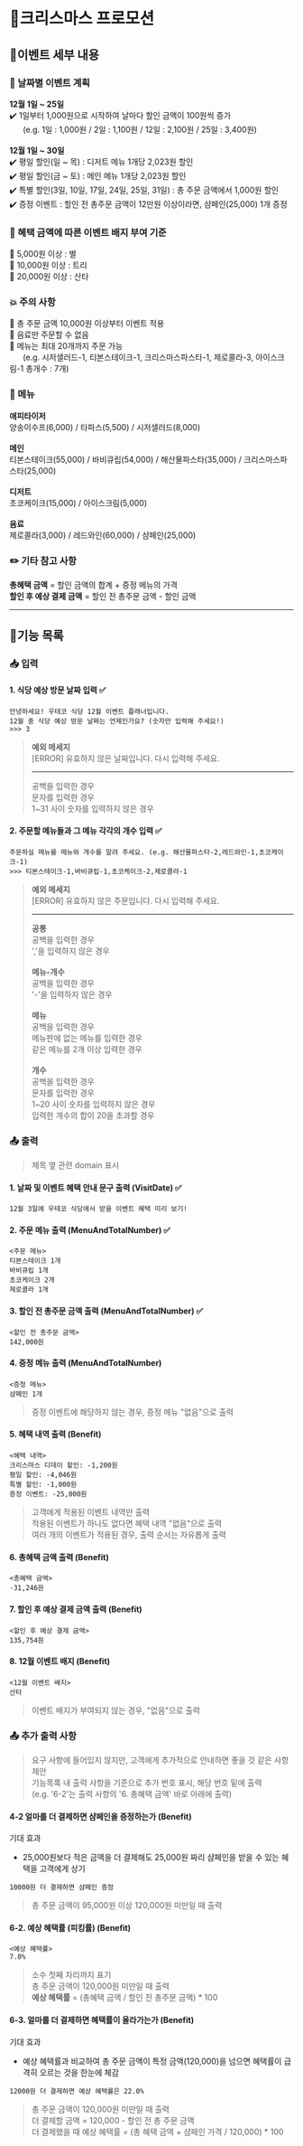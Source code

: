 # 🎄크리스마스 프로모션

## 🎉이벤트 세부 내용

### 📆 날짜별 이벤트 계획

**12월 1일 ~ 25일**<br>
✔️ 1일부터 1,000원으로 시작하여 날마다 할인 금액이 100원씩 증가<br>&nbsp;&nbsp;&nbsp;&nbsp;&nbsp;
(e.g. 1일 : 1,000원 / 2일 : 1,100원 / 12일 : 2,100원 / 25일 : 3,400원)<br>
<br>
**12월 1일 ~ 30일**<br>
✔️ 평일 할인(일 ~ 목) : 디저트 메뉴 1개당 2,023원 할인<br>
✔️ 평일 할인(금 ~ 토) : 메인 메뉴 1개당 2,023원 할인<br>
✔️ 특별 할인(3일, 10일, 17일, 24일, 25일, 31일) : 총 주문 금액에서 1,000원 할인<br>
✔️ 증정 이벤트 : 할인 전 총주문 금액이 12만원 이상이라면, 샴페인(25,000) 1개 증정

### 📣 혜택 금액에 따른 이벤트 배지 부여 기준
🌟 5,000원 이상 : 별<br>
🌟 10,000원 이상 : 트리<br>
🌟 20,000원 이상 : 산타

### 💥 주의 사항
🚨 총 주문 금액 10,000원 이상부터 이벤트 적용<br>
🚨 음료만 주문할 수 없음<br>
🚨 메뉴는 최대 20개까지 주문 가능<br>&nbsp;&nbsp;&nbsp;&nbsp;&nbsp;
(e.g. 시저샐러드-1, 티본스테이크-1, 크리스마스파스타-1, 제로콜라-3, 아이스크림-1 총개수 : 7개)

### 🍖 메뉴
**애피타이저**<br>
양송이수프(6,000) / 타파스(5,500) / 시저샐러드(8,000)<br>
<br>
**메인**<br>
티본스테이크(55,000) / 바비큐립(54,000) / 해산물파스타(35,000) / 크리스마스파스타(25,000)<br>
<br>
**디저트**<br>
초코케이크(15,000) / 아이스크림(5,000)<br>
<br>
**음료**<br>
제로콜라(3,000) / 레드와인(60,000) / 샴페인(25,000)

### ✏️ 기타 참고 사항
**총혜택 금액** = 할인 금액의 합계 + 증정 메뉴의 가격<br>
**할인 후 예상 결제 금액** = 할인 전 총주문 금액 - 할인 금액

---

## 📃기능 목록

### 📥 입력

#### 1. 식당 예상 방문 날짜 입력 ✅
```
안녕하세요! 우테코 식당 12월 이벤트 플래너입니다.
12월 중 식당 예상 방문 날짜는 언제인가요? (숫자만 입력해 주세요!)
>>> 3
```
> **예외 메세지**<br>
[ERROR] 유효하지 않은 날짜입니다. 다시 입력해 주세요.<br><hr>
공백을 입력한 경우<br>
문자를 입력한 경우<br>
1~31 사이 숫자를 입력하지 않은 경우

#### 2. 주문할 메뉴들과 그 메뉴 각각의 개수 입력 ✅
```
주문하실 메뉴를 메뉴와 개수를 알려 주세요. (e.g. 해산물파스타-2,레드와인-1,초코케이크-1)
>>> 티본스테이크-1,바비큐립-1,초코케이크-2,제로콜라-1
```
> **예외 메세지**<br>
[ERROR] 유효하지 않은 주문입니다. 다시 입력해 주세요.<br><hr>
**공통**<br>
공백을 입력한 경우<br>
','을 입력하지 않은 경우<br><br>
**메뉴-개수**<br>
공백을 입력한 경우<br>
'-'을 입력하지 않은 경우<br><br>
**메뉴**<br>
공백을 입력한 경우<br>
메뉴판에 없는 메뉴를 입력한 경우<br>
같은 메뉴를 2개 이상 입력한 경우<br><br>
**개수**<br>
공백을 입력한 경우<br>
문자를 입력한 경우<br>
1~20 사이 숫자를 입력하지 않은 경우<br>
입력한 개수의 합이 20을 초과할 경우


### 📤 출력
> 제목 옆 관련 domain 표시

#### 1. 날짜 및 이벤트 혜택 안내 문구 출력 (VisitDate) ✅
```
12월 3일에 우테코 식당에서 받을 이벤트 혜택 미리 보기!
```

#### 2. 주문 메뉴 출력 (MenuAndTotalNumber) ✅
```
<주문 메뉴>
티본스테이크 1개
바비큐립 1개
초코케이크 2개
제로콜라 1개
```

#### 3. 할인 전 총주문 금액 출력 (MenuAndTotalNumber) ✅
```
<할인 전 총주문 금액>
142,000원
```

#### 4. 증정 메뉴 출력 (MenuAndTotalNumber)
```
<증정 메뉴>
샴페인 1개
```
> 증정 이벤트에 해당하지 않는 경우, 증정 메뉴 "없음"으로 출력

#### 5. 혜택 내역 출력 (Benefit)
```
<혜택 내역>
크리스마스 디데이 할인: -1,200원
평일 할인: -4,046원
특별 할인: -1,000원
증정 이벤트: -25,000원
```
> 고객에게 적용된 이벤트 내역만 출력<br>
적용된 이벤트가 하나도 없다면 혜택 내역 "없음"으로 출력<br>
여러 개의 이벤트가 적용된 경우, 출력 순서는 자유롭게 출력

#### 6. 총혜택 금액 출력 (Benefit)
```
<총혜택 금액>
-31,246원
```

#### 7. 할인 후 예상 결제 금액 출력 (Benefit)
```
<할인 후 예상 결제 금액>
135,754원
```

#### 8. 12월 이벤트 배지 (Benefit)
```
<12월 이벤트 배지>
산타
```
> 이벤트 배지가 부여되지 않는 경우, "없음"으로 출력

### 📤 추가 출력 사항
> 요구 사항에 들어있지 않지만, 고객에게 추가적으로 안내하면 좋을 것 같은 사항 제안<br>
기능목록 내 출력 사항을 기준으로 추가 번호 표시, 해당 번호 밑에 출력<br>
(e.g. '6-2'는 출력 사항의 '6. 총혜택 금액' 바로 아래에 출력)

#### 4-2 얼마를 더 결제하면 샴페인을 증정하는가 (Benefit)
기대 효과
- 25,000원보다 적은 금액을 더 결제해도 25,000원 짜리 샴페인을 받을 수 있는 혜택을 고객에게 상기
```
10000원 더 결제하면 샴페인 증정
```
> 총 주문 금액이 95,000원 이상 120,000원 미만일 때 출력

#### 6-2. 예상 혜택률 (피킹률) (Benefit)
```
<예상 혜택률>
7.0%
```
> 소수 첫째 자리까지 표기<br>
총 주문 금액이 120,000원 미만일 때 출력<br>
**예상 혜택률** = (총혜택 금액 / 할인 전 총주문 금액) * 100

#### 6-3. 얼마를 더 결제하면 혜택률이 올라가는가 (Benefit)
기대 효과
- 예상 혜택률과 비교하여 총 주문 금액이 특정 금액(120,000)을 넘으면 혜택률이 급격히 오르는 것을 한눈에 체감

```
12000원 더 결제하면 예상 혜택률은 22.0%
```
> 총 주문 금액이 120,000원 미만일 때 출력<br>
더 결제할 금액 = 120,000 - 할인 전 총 주문 금액<br>
더 결제했을 때 예상 혜택률 = (총 혜택 금액 + 샴페인 가격 / 120,000) * 100
